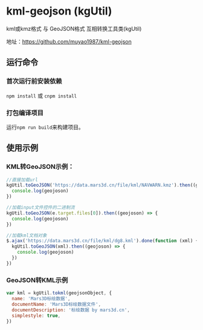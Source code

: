 # kml-geojson (kgUtil)

 kml或kmz格式 与  GeoJSON格式 互相转换工具类(kgUtil)

地址：https://github.com/muyao1987/kml-geojson

## 运行命令
 
### 首次运行前安装依赖
 `npm install` 或 `cnpm install`
  
### 打包编译项目
 运行`npm run build`来构建项目。 


## 使用示例
 
### KML转GeoJSON示例：
```js
//直接加载url
kgUtil.toGeoJSON('https://data.mars3d.cn/file/kml/NAVWARN.kmz').then((geojoson) => {
  console.log(geojoson) 
})

//加载input文件控件的二进制流
kgUtil.toGeoJSON(e.target.files[0]).then((geojoson) => {
  console.log(geojoson) 
})

//加载kml文档对象
$.ajax('https://data.mars3d.cn/file/kml/dg8.kml').done(function (xml) {
  kgUtil.toGeoJSON(xml).then((geojoson) => {
    console.log(geojoson) 
  })
})
```

### GeoJSON转KML示例

```js 
var kml = kgUtil.tokml(geojsonObject, {
  name: 'Mars3D标绘数据',
  documentName: 'Mars3D标绘数据文件',
  documentDescription: '标绘数据 by mars3d.cn',
  simplestyle: true,
}) 
```
